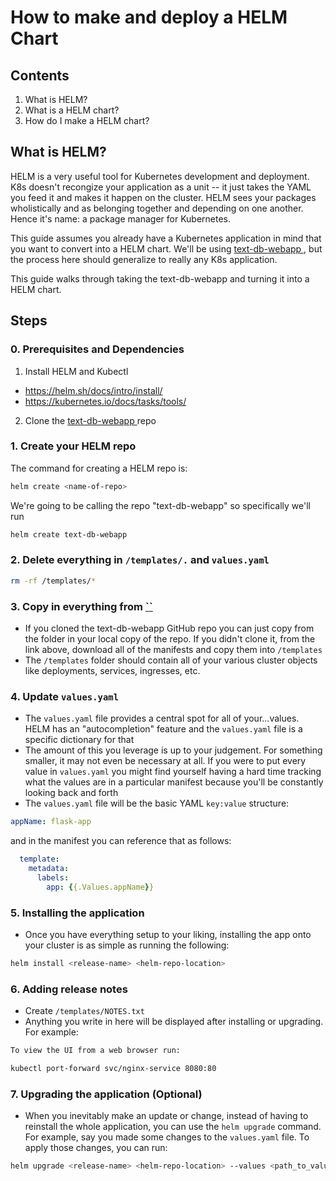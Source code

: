 # How to make and deploy a HELM Chart
## Contents
1. What is HELM?
2. What is a HELM chart?
3. How do I make a HELM chart?

## What is HELM?
HELM is a very useful tool for Kubernetes development and deployment.  K8s doesn't recongize your application as a unit -- it just takes the YAML you feed it and makes it happen on the cluster.  HELM sees your packages wholistically and as belonging together and depending on one another.  Hence it's name: a package manager for Kubernetes.

This guide assumes you already have a Kubernetes application in mind that you want to convert into a HELM chart.  We'll be using <a href="https://github.com/khutchi2/text-db-webapp"> text-db-webapp </a>, but the process here should generalize to really any K8s application.

This guide walks through taking the text-db-webapp and turning it into a HELM chart.

## Steps
### 0. Prerequisites and Dependencies
1. Install HELM and Kubectl
- https://helm.sh/docs/intro/install/ 
- https://kubernetes.io/docs/tasks/tools/ 
2. Clone the <a href="https://github.com/khutchi2/text-db-webapp"> text-db-webapp </a> repo
### 1. Create your HELM repo
The command for creating a HELM repo is:
```bash
helm create <name-of-repo>
```
We're going to be calling the repo "text-db-webapp" so specifically we'll run
```bash
helm create text-db-webapp
```
### 2. Delete everything in `/templates/.` and `values.yaml`
```bash
rm -rf /templates/*
```
### 3. Copy in everything from <a href="https://github.com/khutchi2/text-db-webapp/tree/main/k8s/individual_manifests">`` </a>
- If you cloned the text-db-webapp GitHub repo you can just copy from the folder in your local copy of the repo.  If you didn't clone it, from the link above, download all of the manifests and copy them into `/templates`
- The `/templates` folder should contain all of your various cluster objects like deployments, services, ingresses, etc.
### 4. Update `values.yaml`
- The `values.yaml` file provides a central spot for all of your...values.  HELM has an "autocompletion" feature and the `values.yaml` file is a specific dictionary for that
- The amount of this you leverage is up to your judgement.  For something smaller, it may not even be necessary at all.  If you were to put every value in `values.yaml` you might find yourself having a hard time tracking what the values are in a particular manifest because you'll be constantly looking back and forth
- The `values.yaml` file will be the basic YAML `key:value` structure:
```yaml
appName: flask-app
```
and in the manifest you can reference that as follows:
```yaml
  template:
    metadata:
      labels:
        app: {{.Values.appName}}
```
### 5. Installing the application
- Once you have everything setup to your liking, installing the app onto your cluster is as simple as running the following:
```bash
helm install <release-name> <helm-repo-location>
```
### 6. Adding release notes
- Create `/templates/NOTES.txt`
- Anything you write in here will be displayed after installing or upgrading.  For example:
```txt
To view the UI from a web browser run:

kubectl port-forward svc/nginx-service 8080:80
```
### 7. Upgrading the application (Optional)
- When you inevitably make an update or change, instead of having to reinstall the whole application, you can use the `helm upgrade` command.  For example, say you made some changes to the `values.yaml` file.  To apply those changes, you can run:
```bash
helm upgrade <release-name> <helm-repo-location> --values <path_to_values.yaml>
```